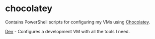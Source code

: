 # chocolatey
Contains PowerShell scripts for configuring my VMs using [Chocolatey](https://chocolatey.org/).

[Dev](https://raw.githubusercontent.com/pbevis/chocolatey/master/dev.ps1) - Configures a development VM with all the tools I need.
